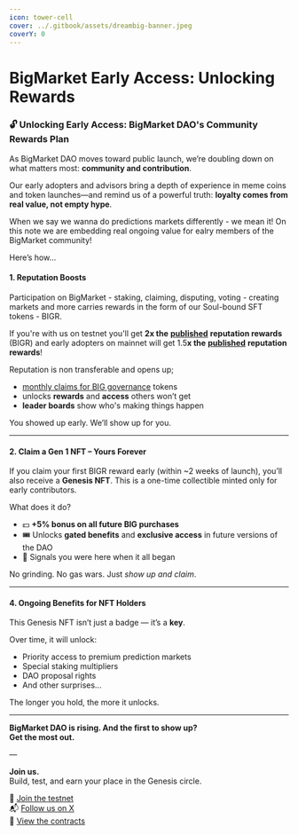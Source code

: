 ```yaml
---
icon: tower-cell
cover: ../.gitbook/assets/dreambig-banner.jpeg
coverY: 0
---
```


# BigMarket Early Access: Unlocking Rewards

### 🔓 Unlocking Early Access: BigMarket DAO's Community Rewards Plan

As BigMarket DAO moves toward public launch, we’re doubling down on what matters most: **community and contribution**.

Our early adopters and advisors bring a depth of experience in meme coins and token launches—and remind us of a powerful truth: **loyalty comes from real value, not empty hype**.

When we say we wanna do predictions markets differently - we mean it! On this note we are embedding real ongoing value for ealry members of the BigMarket community!

Here’s how...

#### 1. Reputation Boosts

Participation on BigMarket - staking, claiming, disputing, voting - creating markets and more carries rewards in the form of our Soul-bound SFT tokens - BIGR.

If you're with us on testnet you'll get **2x the** [**published**](reward-tables.md) **reputation rewards** (BIGR) and early adopters on mainnet will get 1.5**x the** [**published**](reward-tables.md) **reputation rewards**!

Reputation is non transferable and opens up;

* [monthly claims for BIG governance](reputation-and-rewards.md) tokens
* unlocks **rewards** and **access** others won’t get
* **leader boards** show who's making things happen

You showed up early. We’ll show up for you.

***

#### 2. Claim a Gen 1 NFT – Yours Forever

If you claim your first BIGR reward early (within \~2 weeks of launch), you’ll also receive a **Genesis NFT**. This is a one-time collectible minted only for early contributors.

What does it do?

* 💵 **+5% bonus on all future BIG purchases**
* 🎟️ Unlocks **gated benefits** and **exclusive access** in future versions of the DAO
* 🧬 Signals you were here when it all began

No grinding. No gas wars. Just _show up and claim_.

***

#### 4. Ongoing Benefits for NFT Holders

This Genesis NFT isn’t just a badge — it’s a **key**.

Over time, it will unlock:

* Priority access to premium prediction markets
* Special staking multipliers
* DAO proposal rights
* And other surprises...

The longer you hold, the more it unlocks.

***

**BigMarket DAO is rising. And the first to show up?**\
**Get the most out.**

—

**Join us.**\
Build, test, and earn your place in the Genesis circle.

🧪 [Join the testnet](https://bigmarket.ai)\
📬 [Follow us on X](https://x.com/mijoco_btc)\
👀 [View the contracts](https://github.com/BigMarketDao)
